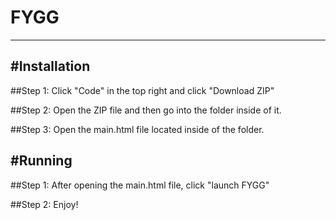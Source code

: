 # FYGG
---------------
#Installation
---------------
##Step 1:
Click "Code" in the top right and click "Download ZIP"

##Step 2:
Open the ZIP file and then go into the folder inside of it.

##Step 3:
Open the main.html file located inside of the folder.

#Running
---------------
##Step 1:
After opening the main.html file, click "launch FYGG"

##Step 2:
Enjoy!
